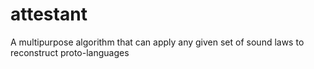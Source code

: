 # attestant
A multipurpose algorithm that can apply any given set of sound laws to reconstruct proto-languages
